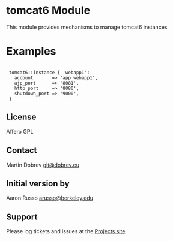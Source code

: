 # tomcat6 Module #

This module provides mechanisms to manage tomcat6 instances

# Examples #

<pre><code>
 tomcat6::instance { 'webapp1':
   account       => 'app_webapp1',
   ajp_port      => '8081',
   http_port     => '8080',
   shutdown_port => '9000',
 }
</code></pre>
 

License
-------

Affero GPL

Contact
-------

Martin Dobrev <git@dobrev.eu>

Initial version by
------------------

Aaron Russo <arusso@berkeley.edu>

Support
-------

Please log tickets and issues at the
[Projects site](https://github.com/mclueppers/puppet-tomcat6/issues/)
